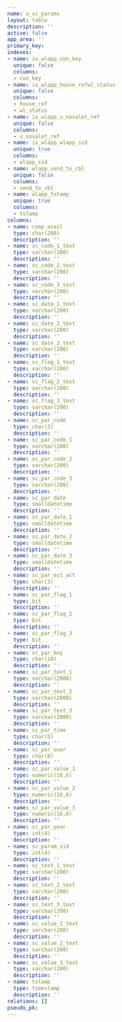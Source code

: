 ```yaml
---
name: u_sc_params
layout: table
description: ''
active: false
app_area: ''
primary_key: 
indexes:
- name: ix_wlapp_con_key
  unique: false
  columns:
  - con_key
- name: ix_wlapp_house_refwl_status
  unique: false
  columns:
  - house_ref
  - wl_status
- name: ix_wlapp_u_novalet_ref
  unique: false
  columns:
  - u_novalet_ref
- name: ix_wlapp_wlapp_sid
  unique: true
  columns:
  - wlapp_sid
- name: wlapp_send_to_cbl
  unique: false
  columns:
  - send_to_cbl
- name: wlapp_tstamp
  unique: true
  columns:
  - tstamp
columns:
- name: comp_avail
  type: char(200)
  description: ''
- name: sc_code_1_text
  type: varchar(200)
  description: ''
- name: sc_code_2_text
  type: varchar(200)
  description: ''
- name: sc_code_3_text
  type: varchar(200)
  description: ''
- name: sc_date_1_text
  type: varchar(200)
  description: ''
- name: sc_date_2_text
  type: varchar(200)
  description: ''
- name: sc_date_3_text
  type: varchar(200)
  description: ''
- name: sc_flag_1_text
  type: varchar(200)
  description: ''
- name: sc_flag_2_text
  type: varchar(200)
  description: ''
- name: sc_flag_3_text
  type: varchar(200)
  description: ''
- name: sc_par_code
  type: char(3)
  description: ''
- name: sc_par_code_1
  type: varchar(200)
  description: ''
- name: sc_par_code_2
  type: varchar(200)
  description: ''
- name: sc_par_code_3
  type: varchar(200)
  description: ''
- name: sc_par_date
  type: smalldatetime
  description: ''
- name: sc_par_date_1
  type: smalldatetime
  description: ''
- name: sc_par_date_2
  type: smalldatetime
  description: ''
- name: sc_par_date_3
  type: smalldatetime
  description: ''
- name: sc_par_est_act
  type: char(3)
  description: ''
- name: sc_par_flag_1
  type: bit
  description: ''
- name: sc_par_flag_2
  type: bit
  description: ''
- name: sc_par_flag_3
  type: bit
  description: ''
- name: sc_par_key
  type: char(10)
  description: ''
- name: sc_par_text_1
  type: varchar(2000)
  description: ''
- name: sc_par_text_2
  type: varchar(2000)
  description: ''
- name: sc_par_text_3
  type: varchar(2000)
  description: ''
- name: sc_par_time
  type: char(5)
  description: ''
- name: sc_par_user
  type: char(8)
  description: ''
- name: sc_par_value_1
  type: numeric(16,6)
  description: ''
- name: sc_par_value_2
  type: numeric(16,6)
  description: ''
- name: sc_par_value_3
  type: numeric(16,6)
  description: ''
- name: sc_par_year
  type: int(4)
  description: ''
- name: sc_param_sid
  type: int(4)
  description: ''
- name: sc_text_1_text
  type: varchar(200)
  description: ''
- name: sc_text_2_text
  type: varchar(200)
  description: ''
- name: sc_text_3_text
  type: varchar(200)
  description: ''
- name: sc_value_1_text
  type: varchar(200)
  description: ''
- name: sc_value_2_text
  type: varchar(200)
  description: ''
- name: sc_value_3_text
  type: varchar(200)
  description: ''
- name: tstamp
  type: timestamp
  description: ''
relations: []
pseudo_pk: 
---
```


